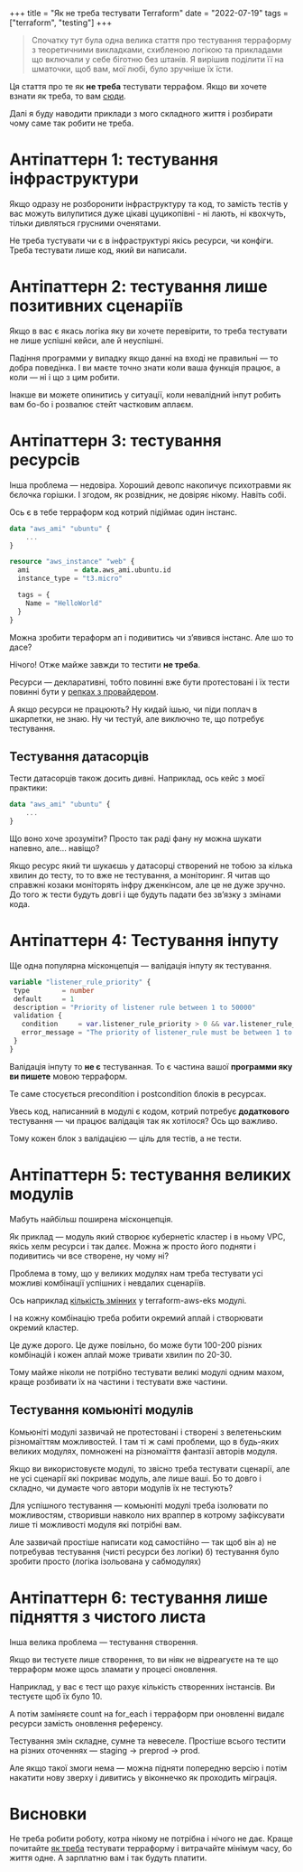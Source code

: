+++
title = "Як не треба тестувати Terraform"
date = "2022-07-19"
tags = ["terraform", "testing"]
+++

> Спочатку тут була одна велика стаття про тестування терраформу з теоретичними викладками, схибленою логікою та прикладами що включали у себе біготню без штанів. Я вирішив поділити її на шматочки, щоб вам, мої любі, було зручніше їх їсти. 

Ця стаття про те як **не треба** тестувати террафом. Якщо ви хочете взнати як треба, то вам [сюди](/posts/how-to-test-terraform/). 

Далі я буду наводити приклади з мого складного життя і розбирати чому саме так робити не треба. 

# Антіпаттерн 1: тестування інфраструктури

Якщо одразу не розборонити інфраструктуру та код, то замість тестів у вас можуть вилупитися дуже цікаві цуцикопівні - ні лають, ні квохчуть, тільки дивляться грусними оченятами. 

Не треба тустувати чи є в інфраструктурі якісь ресурси, чи конфіги. Треба тестувати лише код, який ви написали. 

# Антіпаттерн 2: тестування лише позитивних сценаріїв

Якщо в вас є якась логіка яку ви хочете перевірити, то треба тестувати не лише успішні кейси, але й неуспішні. 

Падіння программи у випадку якщо данні на вході не правильні — то добра поведінка. І ви маєте точно знати коли ваша функція працює, а коли — ні і що з цим робити. 

Інакше ви можете опинитись у ситуації, коли невалідний інпут робить вам бо-бо і розвалює стейт частковим аплаєм. 

# Антіпаттерн 3: тестування ресурсів

Інша проблема — недовіра. Хороший девопс накопичує психотравми як бєлочка горішки. І згодом, як розвідник, не довіряє нікому. Навіть собі. 

Ось є в тебе терраформ код котрий підіймає один інстанс. 

```tf
data "aws_ami" "ubuntu" {
	...
}

resource "aws_instance" "web" {
  ami           = data.aws_ami.ubuntu.id
  instance_type = "t3.micro"

  tags = {
    Name = "HelloWorld"
  }
}
```

Можна зробити тераформ ап і подивитись чи з’явився інстанс. Але шо то дасе? 

Нічого! Отже майже завжди то тестити **не треба**.

Ресурси — декларативні, тобто повинні вже бути протестовані і їх тести повинні бути у [репках з провайдером](https://www.terraform.io/plugin/sdkv2/testing/acceptance-tests). 

А якщо ресурси не працюють? Ну кидай ішью, чи піди поплач в шкарпетки, не знаю. Ну чи тестуй, але виключно те, що потребує тестування.

## Тестування датасорців

Тести датасорців також досить дивні.  Наприклад, ось кейс з моєї практики: 

```tf
data "aws_ami" "ubuntu" {
	...
}
```


Що воно хоче зрозуміти? Просто так раді фану ну можна шукати напевно, але... навіщо? 

Якщо ресурс який ти шукаєшь у датасорці створений не тобою за кілька хвилин до тесту, то то вже не тестування, а моніторинг. Я читав що справжні козаки моніторять інфру дженкінсом, але це не дуже зручно. До того ж тести будуть довгі і ще будуть падати без зв’язку з змінами кода. 

# Антіпаттерн 4: Тестування інпуту

Ще одна популярна місконцепція — валідація інпуту як тестування. 

```tf
variable "listener_rule_priority" {
 type        = number
 default     = 1
 description = "Priority of listener rule between 1 to 50000"
 validation {
   condition     = var.listener_rule_priority > 0 && var.listener_rule_priority < 50000
   error_message = "The priority of listener_rule must be between 1 to 50000."
 }
}
```

Валідація інпуту то **не є** тестуванная. То є частина вашої **программи яку ви пишете** мовою терраформ. 

Те саме стосується precondition і postcondition блоків в ресурсах. 

Увесь код, написанний в модулі є кодом, котрий потребує **додаткового** тестування — чи працює валідація так як хотілося? Ось що важливо. 

Тому кожен блок з валідацією — ціль для тестів, а не тести.

# Антіпаттерн 5: тестування великих модулів

Мабуть найбільш поширена місконцепція. 

Як приклад — модуль який створює кубернетіс кластер і в ньому VPC, якісь хелм ресурси і так далєє. Можна ж просто його подняти і подивитись чи все створене, ну чому ні?

Проблема в тому, що у великих модулях нам треба тестувати усі можливі комбінації успішних і невдалих сценаріїв. 

Ось наприклад [кількість змінних](https://github.com/terraform-aws-modules/terraform-aws-eks/blob/master/variables.tf) у terraform-aws-eks модулі. 

І на кожну комбінацію треба робити окремий аплай і створювати окремий кластер. 

Це дуже дорого. Це дуже повільно, бо може бути 100-200 різних комбінацій і кожен аплай може тривати хвилин по 20-30. 

Тому майже ніколи не потрібно тестувати великі модулі одним махом, краще розбивати їх на частини і тестувати вже частини. 

## Тестування комьюніті модулів

Комьюніті модулі зазвичай не протестовані і створені з велетеньским різномаїттям можливостей. І там ті ж самі проблеми, що в будь-яких великих модулях, помножені на різномаїття фантазії авторів модуля.

Якщо ви використовуєте модулі, то звісно треба тестувати сценарії, але не усі сценарії які покриває модуль, але лише ваші. Бо то довго і складно, чи думаєте чого автори модулів їх не тестують?

Для успішного тестування — комьюніті модулі треба ізолювати по можливостям, створивши навколо них враппер в котрому зафіксувати лише ті можливості модуля які потрібні вам. 

Але зазвичай простіше написати код самостійно — так щоб він 
а) не потребував тестування (чисті ресурси без логіки)
б) тестування було зробити просто (логіка ізольована у сабмодулях)

# Антіпаттерн 6: тестування лише підняття з чистого листа

Інша велика проблема — тестування створення. 

Якщо ви тестуєте лише створення, то ви ніяк не відреагуєте на те що терраформ може щось зламати у процесі оновлення. 

Наприклад, у вас є тест що рахує кількість створенних інстансів. Ви тестуєте щоб їх було 10.

А потім заміняєте count на for_each і терраформ при оновленні видалє ресурси замість оновлення референсу. 

Тестування змін складне, сумне та невеселе. Простіше всього тестити на різних оточеннях — staging → preprod → prod. 

Але якщо такої змоги нема — можна підняти попередню версію і потім накатити нову зверху і дивитись у віконнечко як проходить міграція. 

# Висновки

Не треба робити роботу, котра нікому не потрібна і нічого не дає. Краще почитайте [як треба](/posts/how-to-test-terraform/) тестувати терраформу і витрачайте мінімум часу, бо життя одне. А зарплатню вам і так будуть платити.  